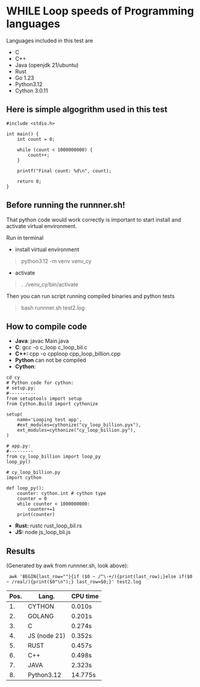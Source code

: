 # WHILE Loop speeds of Programming languages

Languages included in this test are
- C
- C++
- Java (openjdk 21/ubuntu)
- Rust 
- Go 1.23
- Python3.12
- Cython 3.0.11

## Here is simple algogrithm used in this test

```
#include <stdio.h>

int main() {
    int count = 0;

    while (count < 1000000000) {
        count++;
    }

    printf("Final count: %d\n", count);

    return 0;
}
```
## Before running the runnner.sh!

That python code would work correctly is important to start install and activate
virtual environment.

Run in terminal

- install virtual environment
> python3.12 -m venv venv_cy

- activate
> . ./venv_cy/bin/activate

Then you can run script running compiled binaries and python tests
> bash runnner.sh test2.log

## How to compile code

- **Java**: javac Main.java
- **C**: gcc -o c_loop c_loop_bil.c
- **C++:** cpp -o cpploop cpp_loop_billion.cpp
- **Python** can not be compiled
- **Cython**:
```
cd cy
# Python code for cython:
# setup.py:
#----------
from setuptools import setup
from Cython.Build import cythonize

setup(
    name='Looping test app',
    #ext_modules=cythonize("cy_loop_billion.pyx"),
    ext_modules=cythonize("cy_loop_billion.py"),
)

# app.py:
#---------
from cy_loop_billion import loop_py
loop_py()

# cy_loop_billion.py
import cython

def loop_py():
	counter: cython.int # cython type
	counter = 0
	while counter < 1000000000:
		counter+=1
	print(counter)

```

- **Rust:** rustc rust_loop_bil.rs
- **JS:** node js_loop_bli.js

## Results

(Generated by awk from runnner.sh, look above):
```
 awk 'BEGIN{last_row=""}{if ($0 ~ /^\-+/){print(last_row);}else if($0 ~ /real/){print($0"\n");} last_row=$0;}' test2.log
```
| Pos. | Lang. | CPU time |
| ---- | ----------- | ---------- |
| 1. | CYTHON | 0.010s |
| 2. | GOLANG | 0.201s |
| 3. | C | 0.274s |
| 4. | JS (node 21) | 0.352s |
| 5. | RUST | 0.457s |
| 6. | C++ | 0.498s |
| 7. | JAVA | 2.323s |
| 8. | Python3.12| 14.775s |




